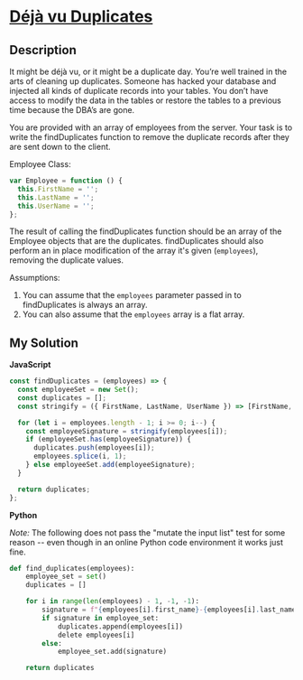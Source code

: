 # [Déjà vu Duplicates](https://www.codewars.com/kata/547f601b4a437a2048000981)

## Description

It might be déjà vu, or it might be a duplicate day. You’re well trained in the arts of cleaning up duplicates. Someone has hacked your database and injected all kinds of duplicate records into your tables. You don’t have access to modify the data in the tables or restore the tables to a previous time because the DBA’s are gone.

You are provided with an array of employees from the server. Your task is to write the findDuplicates function to remove the duplicate records after they are sent down to the client.

Employee Class:

```js
var Employee = function () {
  this.FirstName = '';
  this.LastName = '';
  this.UserName = '';
};
```

The result of calling the findDuplicates function should be an array of the Employee objects that are the duplicates. findDuplicates should also perform an in place modification of the array it's given (`employees`), removing the duplicate values.

Assumptions:

1. You can assume that the `employees` parameter passed in to findDuplicates is always an array.
2. You can also assume that the `employees` array is a flat array.

## My Solution

**JavaScript**

```js
const findDuplicates = (employees) => {
  const employeeSet = new Set();
  const duplicates = [];
  const stringify = ({ FirstName, LastName, UserName }) => [FirstName, LastName, UserName].join('-');

  for (let i = employees.length - 1; i >= 0; i--) {
    const employeeSignature = stringify(employees[i]);
    if (employeeSet.has(employeeSignature)) {
      duplicates.push(employees[i]);
      employees.splice(i, 1);
    } else employeeSet.add(employeeSignature);
  }

  return duplicates;
};
```

**Python**

_Note:_ The following does not pass the "mutate the input list" test for some reason -- even though
in an online Python code environment it works just fine.

```py
def find_duplicates(employees):
    employee_set = set()
    duplicates = []

    for i in range(len(employees) - 1, -1, -1):
        signature = f"{employees[i].first_name}-{employees[i].last_name}-{employees[i].user_name}"
        if signature in employee_set:
            duplicates.append(employees[i])
            delete employees[i]
        else:
            employee_set.add(signature)

    return duplicates
```
